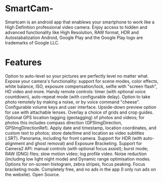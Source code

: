 # SmartCam-
Smartcam is an android app that enablews your smartphone to work like a High Definition professional video camera.
Enjoy access to hidden and advanced functionality like High Resolution, RAW format, HDR and Autostabalization
Android, Google Play and the Google Play logo are trademarks of Google LLC.

# Features

Option to auto-level so your pictures are perfectly level no matter what.
Expose your camera's functionality: support for scene modes, color effects, white balance, ISO, exposure compensation/lock, selfie with "screen flash", HD video and more.
Handy remote controls: timer (with optional voice countdown), auto-repeat mode (with configurable delay).
Option to take photo remotely by making a noise, or by voice command "cheese".
Configurable volume keys and user interface.
Upside-down preview option for use with attachable lenses.
Overlay a choice of grids and crop guides.
Optional GPS location tagging (geotagging) of photos and videos; for photos this includes compass direction (GPSImgDirection, GPSImgDirectionRef).
Apply date and timestamp, location coordinates, and custom text to photos; store date/time and location as video subtitles (.SRT).
Panorama, including for front camera.
Support for HDR (with auto-alignment and ghost removal) and Exposure Bracketing.
Support for Camera2 API: manual controls (with optional focus assist); burst mode; RAW (DNG) files; slow motion video; log profile video.
Noise reduction (including low light night mode) and Dynamic range optimisation modes.
Options for on-screen histogram, zebra stripes, focus peaking.
Focus bracketing mode.
Completely free, and no ads in the app (I only run ads on the website). Open Source.
